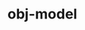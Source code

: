 # obj-model

<div id="example"></div>
<script type="application/javascript">
  new Vue({
    el: '#example',
    template: '<live-code class="full" :template="code" mode="html>iframe" :debounce="1000" />',
    data: {
      code:
`
<script src="${location.origin+location.pathname}/global.js"><\/script>

<style>
    body, html {
        width: 100%;
        height: 100%;
        margin: 0;
        padding: 0;
        overflow: hidden;
        background: #222;
    }
</style>

<body>

<!-- Use the disable-css attribute so that we only WebGL rendering is enabled. -->
<i-scene id="scene" experimental-webgl disable-css>
    <i-ambient-light intensity="0.1"></i-ambient-light>
    <i-point-light
        id="light"
        color="#ffe9ab"
        position="300 300 600"
        size="0 0 0"
        cast-shadow="true"
        >
        <i-sphere
            has="basic-material"
            size="5 5 5"
            color="#ffe9ab"
            receive-shadow="false"
            cast-shadow="false"
            style="pointer-events: none"
            >
        </i-sphere>
    </i-point-light>
    <i-node id="ship1Rotator" align="0.5 0.5 0" rotation="0 40 0">
        <!-- This is an i-node element with an obj-model behavior. The
        obj-model behavior observes the obj and mtl attributes. -->
        <i-node
            id="ship1"
            has="obj-model"
            size="0 0 0 "
            scale="200 200 200"
            position="0 0 100"
            obj="${location.origin+location.pathname}/models/spaceship/ship.obj"
            mtl="${location.origin+location.pathname}/models/spaceship/ship.mtl"
        >
        </i-node>
    </i-node>
    <i-node id="ship2Rotator" align="0.5 0.5 0" rotation="0 20 0">
        <!-- Alternatively, the i-obj-model is an element that implicityly
        has an obj-model behavior. We've omitted the mtl attribute, so this
        model will by default have a plain random color. -->
        <i-obj-model
            id="ship2"
            size="0 0 0"
            scale="200 200 200"
            position="0 0 210"
            obj="${location.origin+location.pathname}/models/spaceship/ship.obj"
        >
        </i-obj-model>
    </i-node>
</i-scene>

<script>
    // defines the default names for the HTML elements
    LUME.useDefaultNames()

    document.addEventListener('pointermove', function(e) {
        e.preventDefault()
        light.position.x = e.clientX
        light.position.y = e.clientY
    })

    smooth(ship1)
    smooth(ship2)

    const { Motor } = LUME
    Motor.addRenderTask(() => {
        ship1Rotator.rotation.y -= 0.1
        ship2Rotator.rotation.y -= 0.4
    })

    function smooth(objModelElement) {
        const {Events} = LUME

        // Use the 'MODEL_LOAD' event to work with the 'model' once loaded, if
        // needed. 'model' is an instance of THREE.Group containing THREE.Mesh
        // objects
        objModelElement.on(Events.MODEL_LOAD, ({ model }) => {
            modifyGeometry(model)

            // we modified the internals the element, signal that it
            // needs an update on next render
            objModelElement.needsUpdate()
        })

    }

    function modifyGeometry(obj) {

        // Use Three.js APIs to traverse obj's decendants.
        obj.traverse(node => {

            if ('geometry' in node) {

                // Re-center the geometry around the local origin.
                node.geometry.center()

                // In case the model's shading looks flat on each polygon, this is a trick to
                // make it look smooth. See https://discourse.threejs.org/t/5531
                const tempGeometry = new THREE.Geometry().fromBufferGeometry( node.geometry );
                tempGeometry.mergeVertices();
                tempGeometry.computeVertexNormals();
                node.geometry = new THREE.BufferGeometry().fromGeometry( tempGeometry );

            }

        })

    }
<\/script>

</body>

`
    },
  })
</script>
